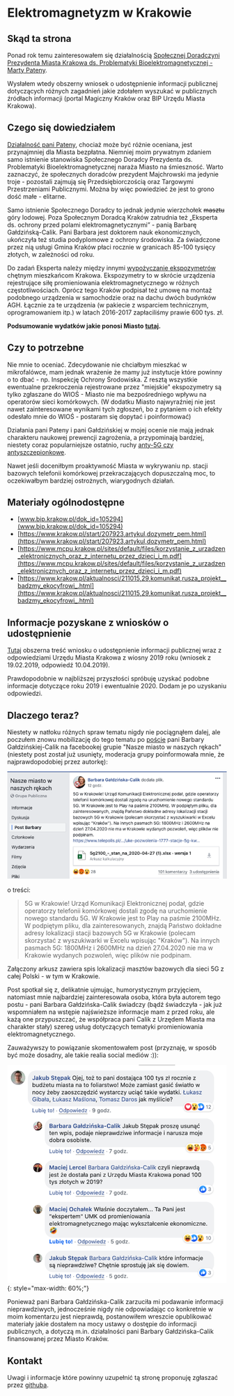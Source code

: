 # Elektromagnetyzm w Krakowie


## Skąd ta strona

Ponad rok temu zainteresowałem się działalnością 
[Społecznej Doradczyni Prezydenta Miasta Krakowa ds. Problematyki Bioelektromagnetycznej - Marty Pateny](https://www.bip.krakow.pl/?dok_id=105294).

Wysłałem wtedy obszerny wniosek o udostępnienie informacji publicznej dotyczących różnych zagadnień
jakie zdołałem wyszukać w publicznych źródłach informacji (portal Magiczny Kraków oraz BIP Urzędu Miasta Krakowa).

## Czego się dowiedziałem

[Działalność pani Pateny](https://krakow.wyborcza.pl/krakow/7,44425,24439507,hipnoterapeuta-i-byla-kandydatka-po-na-prezydenta-krakowa-razem.html),
chociaż może być różnie oceniana, jest przynajmniej dla Miasta bezpłatna. Niemniej moim prywatnym zdaniem samo istnienie
stanowiska Społecznego Doradcy Prezydenta ds. Problematyki Bioelektromagnetycznej naraża Miasto na śmieszność.
Warto zaznaczyć, że społecznych doradców prezydent Majchrowski ma jedynie troje - pozostali zajmują się Przedsiębiorczością
oraz Targowymi Przestrzeniami Publicznymi. Można by więc powiedzieć że jest to grono dość małe - elitarne.

Samo istnienie Społecznego Doradcy to jednak jedynie wierzchołek ~~masztu~~ góry lodowej. Poza Społecznym Doradcą
Kraków zatrudnia też „Eksperta ds. ochrony przed polami elektromagnetycznymi” - panią Barbarę Gałdzińską-Calik.
Pani Barbara jest doktorem nauk ekonomicznych, ukończyła też studia podyplomowe z ochrony środowiska. Za świadczone
przez nią usługi Gmina Kraków płaci rocznie w granicach 85-100 tysięcy złotych, w zależności od roku.

Do zadań Eksperta należy między innymi [wypożyczanie ekspozymetrów](https://www.krakow.pl/start/207923,artykul,dozymetr_pem.html)
chętnym mieszkańcom Krakowa. Ekspozymetry to w skrócie urządzenia rejestrujące siłę promieniowania elektromagnetycznego
w różnych częstotliwościach. Oprócz tego Kraków podpisał też umowę na montaż podobnego urządzenia w samochodzie oraz
na dachu dwóch budynków AGH. Łącznie za te urządzenia (w pakiecie z wsparciem technicznym, oprogramowaniem itp.)
w latach 2016-2017 zapłaciliśmy prawie 600 tys. zł.

**Podsumowanie wydatków jakie ponosi Miasto [tutaj](ile-nas-to-kosztuje.md).**

## Czy to potrzebne

Nie mnie to oceniać. Zdecydowanie nie chciałbym mieszkać w mikrofalówce, mam jednak wrażenie że mamy już
instytucje które powinny o to dbać - np. Inspekcję Ochrony Środowiska. Z resztą wszystkie ewentualne przekroczenia
rejestrowane przez "miejskie" ekspozymetry są tylko zgłaszane do WIOŚ - Miasto nie ma bezpośredniego wpływu na
operatorów sieci komórkowych. (W dodatku Miasto najwyraźniej nie jest nawet zainteresowane wynikami tych zgłoszeń,
bo z pytaniem o ich efekty odesłało mnie do WIOŚ - postaram się dopytać i poinformować)

Działania pani Pateny i pani Gałdzińskiej w mojej ocenie nie mają jednak charakteru naukowej prewencji zagrożenia,
a przypominają bardziej, niestety coraz popularniejsze ostatnio, ruchy [anty-5G czy antyszczepionkowe](https://krakow.wyborcza.pl/krakow/7,44425,24439507,hipnoterapeuta-i-byla-kandydatka-po-na-prezydenta-krakowa-razem.html).

Nawet jeśli doceniłbym proaktywność Miasta w wykrywaniu np. stacji bazowych telefonii komórkowej przekraczających
dopuszczalną moc, to oczekiwałbym bardziej ostrożnych, wiarygodnych działań.

## Materiały ogólnodostępne

- [www.bip.krakow.pl/dok_id=105294](www.bip.krakow.pl/dok_id=105294)
- [https://www.krakow.pl/start/207923,artykul,dozymetr_pem.html](https://www.krakow.pl/start/207923,artykul,dozymetr_pem.html)
- [https://www.mcpu.krakow.pl/sites/default/files/korzystanie_z_urzadzen_elektronicznych_oraz_z_internetu_przez_dzieci_i_m.pdf](https://www.mcpu.krakow.pl/sites/default/files/korzystanie_z_urzadzen_elektronicznych_oraz_z_internetu_przez_dzieci_i_m.pdf)
- [https://www.krakow.pl/aktualnosci/211015,29,komunikat,rusza_projekt__badzmy_ekocyfrowi_.html](https://www.krakow.pl/aktualnosci/211015,29,komunikat,rusza_projekt__badzmy_ekocyfrowi_.html)

## Informacje pozyskane z wniosków o udostępnienie

[Tutaj](udip-1.md) obszerna treść wniosku o udostępnienie informacji publicznej wraz z odpowiedziami Urzędu Miasta Krakowa z wiosny 2019 roku
(wniosek z 19.02.2019, odpowiedź 10.04.2019).

Prawdopodobnie w najbliższej przyszłości spróbuję uzyskać podobne informacje dotyczące roku 2019 i ewentualnie 2020.
Dodam je po uzyskaniu odpowiedzi.

## Dlaczego teraz?

Niestety w natłoku różnych spraw tematu nigdy nie pociągnąłem dalej, ale poczułem znowu mobilizację do tego tematu po
[poście](https://www.facebook.com/groups/222025390816/permalink/10157255092380817/) 
pani Barbary Gałdzińskiej-Calik na facebookej grupie "Nasze miasto w naszych rękach" (niestety post został już usunięty,
moderacja grupy poinformowała mnie, że najprawdopodobiej przez autorkę):

![post na fb](images/post-fb.png)

o treści: 

> 5G w Krakowie! Urząd Komunikacji Elektronicznej podał, gdzie operatorzy telefonii komórkowej dostali zgodę na uruchomienie nowego standardu 5G. W Krakowie jest to Play na paśmie 2100MHz. W podpiętym pliku, dla zainteresowanych, znajdą Państwo dokładne adresy lokalizacji stacji bazowych 5G w Krakowie (polecam skorzystać z wyszukiwarki w Excelu wpisując "Kraków"). Na innych pasmach 5G: 1800MHz i 2600MHz na dzień 27.04.2020 nie ma w Krakowie wydanych pozwoleń, więc plików nie podpinam.

Załączony arkusz zawiera spis lokalizacji masztów bazowych dla sieci 5G z całej Polski - w tym w Krakowie.

Post spotkał się z, delikatnie ujmując, humorystycznym przyjęciem, natomiast mnie najbardziej zainteresowała osoba,
która była autorem tego postu - pani Barbara Gałdzińska-Calik świadczy (bądź świadczyła - jak już wspomniałem na wstępie
najświeższe informacje mam z przed roku, ale każą one przypuszczać, że współpraca pani Calik z Urzędem Miasta ma
charakter stały) szereg usług dotyczących tematyki promieniowania elektromagnetycznego. 

Zauważywszy to powiązanie skomentowałem post (przyznaję, w sposób być może dosadny, ale takie realia social mediów :)):

![komentarz pod postem na fb](images/komentarz-fb.png){: style="max-width: 60%;"}

Ponieważ pani Barbara Gałdzińska-Calik zarzuciła mi podawanie informacji nieprawdziwych, jednocześnie nigdy nie
odpowiadając co konkretnie w moim komentarzu jest nieprawdą, postanowiłem wreszcie opublikować materiały jakie
dostałem na mocy ustawy o dostępie do informacji publicznych, a dotyczą m.in. działalności pani 
Barbary Gałdzińska-Calik finansowanej przez Miasto Kraków.


## Kontakt

Uwagi i informacje które powinny uzupełnić tą stronę proponuję zgłaszać przez [githuba](https://github.com/jakubste/pemkrk/issues).


